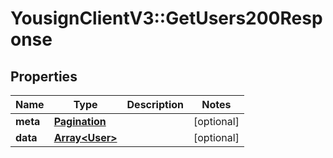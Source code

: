 # YousignClientV3::GetUsers200Response

## Properties
Name | Type | Description | Notes
------------ | ------------- | ------------- | -------------
**meta** | [**Pagination**](Pagination.md) |  | [optional] 
**data** | [**Array&lt;User&gt;**](User.md) |  | [optional] 

